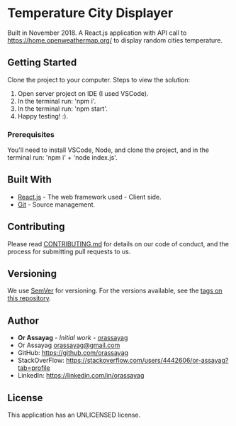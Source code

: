 # Temperature City Displayer

Built in November 2018. A React.js application with API call to https://home.openweathermap.org/ to display random cities temperature.

## Getting Started

Clone the project to your computer.
Steps to view the solution:
1. Open server project on IDE (I used VSCode).
2. In the terminal run: 'npm i'.
3. In the terminal run: 'npm start'.
4. Happy testing! :).

### Prerequisites

You'll need to install VSCode, Node, and clone the project, and in the terminal run: 'npm i' + 'node index.js'.

## Built With

* [React.js](https://reactjs.org) - The web framework used - Client side.
* [Git](https://git-scm.com) - Source management.

## Contributing

Please read [CONTRIBUTING.md](https://gist.github.com/PurpleBooth/b24679402957c63ec426) for details on our code of conduct, and the process for submitting pull requests to us.

## Versioning

We use [SemVer](http://semver.org) for versioning. For the versions available, see the [tags on this repository](https://github.com/your/project/tags).

## Author

* **Or Assayag** - *Initial work* - [orassayag](https://github.com/orassayag)
* Or Assayag <orassayag@gmail.com>
* GitHub: https://github.com/orassayag
* StackOverFlow: https://stackoverflow.com/users/4442606/or-assayag?tab=profile
* LinkedIn: https://linkedin.com/in/orassayag

## License

This application has an UNLICENSED license.